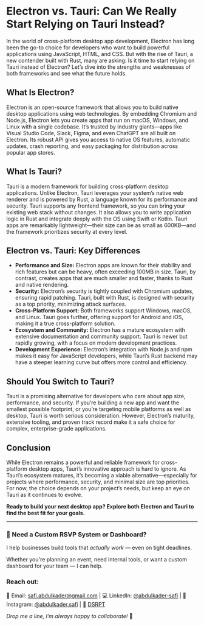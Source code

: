 # Electron vs. Tauri: Can We Really Start Relying on Tauri Instead?

In the world of cross-platform desktop app development, Electron has long been the go-to choice for developers who want to build powerful applications using JavaScript, HTML, and CSS. But with the rise of Tauri, a new contender built with Rust, many are asking: Is it time to start relying on Tauri instead of Electron? Let’s dive into the strengths and weaknesses of both frameworks and see what the future holds.

## What Is Electron?

Electron is an open-source framework that allows you to build native desktop applications using web technologies. By embedding Chromium and Node.js, Electron lets you create apps that run on macOS, Windows, and Linux with a single codebase. It’s trusted by industry giants—apps like Visual Studio Code, Slack, Figma, and even ChatGPT are all built on Electron. Its robust API gives you access to native OS features, automatic updates, crash reporting, and easy packaging for distribution across popular app stores.

## What Is Tauri?

Tauri is a modern framework for building cross-platform desktop applications. Unlike Electron, Tauri leverages your system’s native web renderer and is powered by Rust, a language known for its performance and security. Tauri supports any frontend framework, so you can bring your existing web stack without changes. It also allows you to write application logic in Rust and integrate deeply with the OS using Swift or Kotlin. Tauri apps are remarkably lightweight—their size can be as small as 600KB—and the framework prioritizes security at every level.

## Electron vs. Tauri: Key Differences

- **Performance and Size:** Electron apps are known for their stability and rich features but can be heavy, often exceeding 100MB in size. Tauri, by contrast, creates apps that are much smaller and faster, thanks to Rust and native rendering.
- **Security:** Electron’s security is tightly coupled with Chromium updates, ensuring rapid patching. Tauri, built with Rust, is designed with security as a top priority, minimizing attack surfaces.
- **Cross-Platform Support:** Both frameworks support Windows, macOS, and Linux. Tauri goes further, offering support for Android and iOS, making it a true cross-platform solution.
- **Ecosystem and Community:** Electron has a mature ecosystem with extensive documentation and community support. Tauri is newer but rapidly growing, with a focus on modern development practices.
- **Development Experience:** Electron’s integration with Node.js and npm makes it easy for JavaScript developers, while Tauri’s Rust backend may have a steeper learning curve but offers more control and efficiency.

## Should You Switch to Tauri?

Tauri is a promising alternative for developers who care about app size, performance, and security. If you’re building a new app and want the smallest possible footprint, or you’re targeting mobile platforms as well as desktop, Tauri is worth serious consideration. However, Electron’s maturity, extensive tooling, and proven track record make it a safe choice for complex, enterprise-grade applications.

## Conclusion

While Electron remains a powerful and reliable framework for cross-platform desktop apps, Tauri’s innovative approach is hard to ignore. As Tauri’s ecosystem matures, it’s becoming a viable alternative—especially for projects where performance, security, and minimal size are top priorities. For now, the choice depends on your project’s needs, but keep an eye on Tauri as it continues to evolve.

**Ready to build your next desktop app? Explore both Electron and Tauri to find the best fit for your goals.**

---

### 🤝 Need a Custom RSVP System or Dashboard?

I help businesses build tools that _actually work_ — even on tight deadlines.

Whether you're planning an event, need internal tools, or want a custom dashboard for your team — I can help.

### Reach out:

📧 Email: [safi.abdulkader@gmail.com](mailto:safi.abdulkader@gmail.com) | 💻 LinkedIn: [@abdulkader-safi](https://www.linkedin.com/in/abdulkader-safi/) | 📱 Instagram: [@abdulkader.safi](https://www.instagram.com/abdulkader.safi/) | 🏢 [DSRPT](https://www.dsrpt.com.au/kw/contact)

_Drop me a line, I’m always happy to collaborate!_ 🚀

